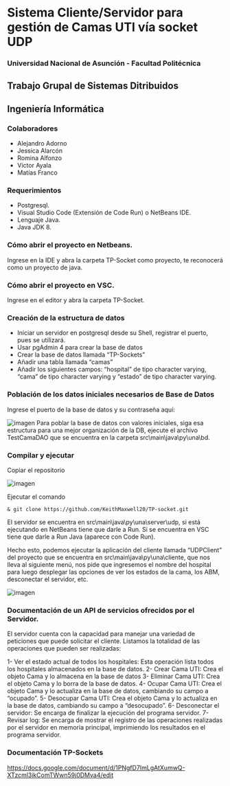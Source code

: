 # Sistema Cliente/Servidor para gestión de Camas UTI vía socket UDP
### Universidad Nacional de Asunción - Facultad Politécnica
## Trabajo Grupal de Sistemas Ditribuidos
## Ingeniería Informática

### Colaboradores
* Alejandro Adorno
* Jessica Alarcón
* Romina Alfonzo 
* Victor Ayala
* Matías Franco

### Requerimientos
* Postgresql.
* Visual Studio Code (Extensión de Code Run) o NetBeans IDE.
* Lenguaje Java.
* Java JDK 8.

### Cómo abrir el proyecto en Netbeans.
Ingrese en la IDE y abra la carpeta TP-Socket como proyecto, te reconocerá como un proyecto de java.

### Cómo abrir el proyecto en VSC.
Ingrese en el editor y abra la carpeta TP-Socket.

### Creación de la estructura de datos
* Iniciar un servidor en postgresql desde su Shell, registrar el puerto, pues se utilizará.
* Usar pgAdmin 4 para crear la base de datos
* Crear la base de datos llamada “TP-Sockets”
* Añadir una tabla llamada “camas”
* Añadir los siguientes campos: “hospital” de tipo character varying, “cama” de tipo character varying y “estado” de tipo character varying.

### Población de los datos iniciales necesarios de Base de Datos
Ingrese el puerto de la base de datos y su contraseña aquí:

![imagen](https://user-images.githubusercontent.com/88010175/131271235-eda4248a-50d6-44db-8286-78aca883beee.png)
Para poblar la base de datos con valores iniciales, siga esa estructura para una mejor organización de la DB, ejecute el archivo TestCamaDAO que se encuentra en la carpeta src\main\java\py\una\bd.

### Compilar y ejecutar 
Copiar el repositorio

![imagen](https://user-images.githubusercontent.com/88010175/131270398-8bc40fe3-d7e6-4b5f-bb50-410c5d8bd528.png)

Ejecutar el comando

    & git clone https://github.com/KeithMaxwell20/TP-socket.git

El servidor se encuentra en src\main\java\py\una\server\udp, si está ejecutando en NetBeans tiene que darle a Run.
Si se encuentra en VSC tiene que darle a Run Java (aparece con Code Run).

Hecho esto, podemos ejecutar la aplicación del cliente llamada “UDPClient” del proyecto que se encuentra en src\main\java\py\una\cliente, que nos lleva al siguiente menú, nos pide que ingresemos el nombre del hospital para luego desplegar las opciones de ver los estados de la cama, los ABM, desconectar el servidor, etc.

![imagen](https://user-images.githubusercontent.com/88010175/131270872-8e418357-0a56-4480-9dd8-c08f04c60915.png)

### Documentación de un API de servicios ofrecidos por el Servidor.
El servidor cuenta con la capacidad para manejar una variedad de peticiones que puede solicitar el cliente. Listamos la totalidad de las operaciones que pueden ser realizadas:

1- Ver el estado actual de todos los hospitales: Esta operación lista todos los hospitales almacenados en la base de datos.
2- Crear Cama UTI: Crea el objeto Cama y lo almacena en la base de datos
3- Eliminar Cama UTI: Crea el objeto Cama y lo borra de la base de datos.
4- Ocupar Cama UTI: Crea el objeto Cama y lo actualiza en la base de datos, cambiando su campo a “ocupado”.
5- Desocupar Cama UTI: Crea el objeto Cama y lo actualiza en la base de datos, cambiando su campo a “desocupado”.
6- Desconectar el servidor: Se encarga de finalizar la ejecución del programa servidor.
7- Revisar log: Se encarga de mostrar el registro de las operaciones realizadas por el servidor en memoria principal, imprimiendo los resultados en el programa servidor.

### Documentación TP-Sockets
https://docs.google.com/document/d/1PNgfD7ImLgAtXumwQ-XTzcml3ikComTWwn59j0DMva4/edit
